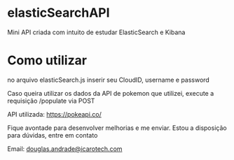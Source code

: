 # elasticSearchAPI
Mini API criada com intuito de estudar ElasticSearch e Kibana

# Como utilizar

no arquivo elasticSearch.js inserir seu CloudID, username e password

Caso queira utilizar os dados da API de pokemon que utilizei, execute a requisição /populate via POST

API utilizada: https://pokeapi.co/

Fique avontade para desenvolver melhorias e me enviar.
Estou a disposição para dúvidas, entre em contato

Email: douglas.andrade@icarotech.com

